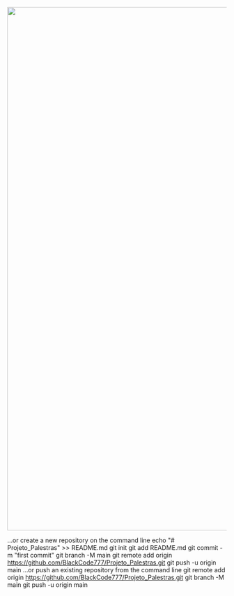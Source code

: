 <div align="center"> 

  <p float="left">

   <img src="https://i.pinimg.com/564x/09/af/25/09af253bb76ed64176ffcded5ed47b58.jpg" width="1200" />

  </p>

</div>

…or create a new repository on the command line
echo "# Projeto_Palestras" >> README.md
git init
git add README.md
git commit -m "first commit"
git branch -M main
git remote add origin https://github.com/BlackCode777/Projeto_Palestras.git
git push -u origin main
…or push an existing repository from the command line
git remote add origin https://github.com/BlackCode777/Projeto_Palestras.git
git branch -M main
git push -u origin main
